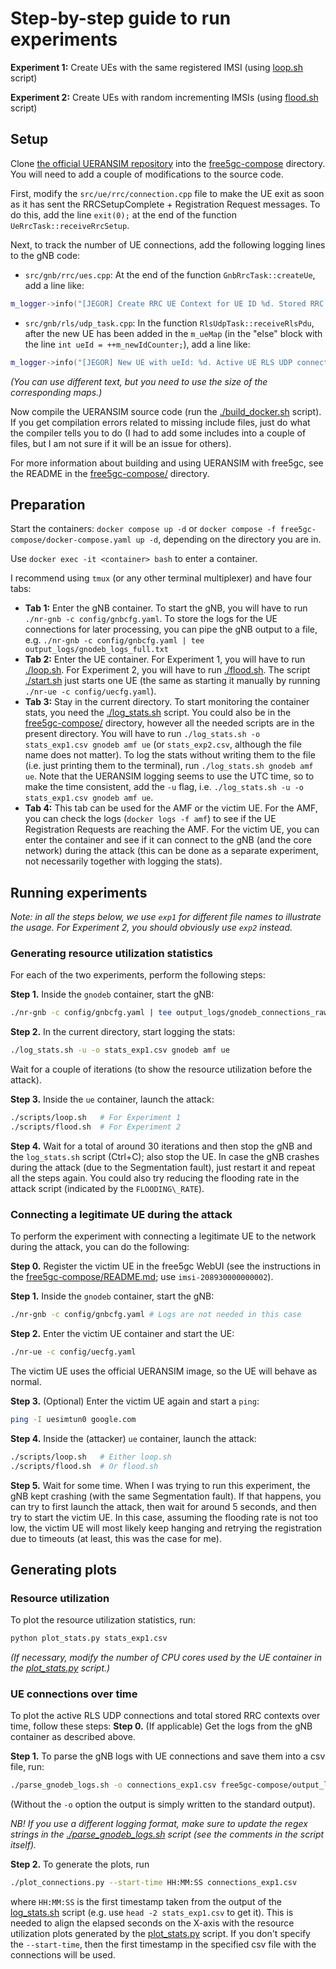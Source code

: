 # Step-by-step guide to run experiments

**Experiment 1:** Create UEs with the same registered IMSI (using [loop.sh](scripts/loop.sh) script)

**Experiment 2:** Create UEs with random incrementing IMSIs (using [flood.sh](scripts/flood.sh) script)


## Setup

Clone [the official UERANSIM repository](https://github.com/aligungr/UERANSIM) into the [free5gc-compose](free5gc-compose/) directory. You will need to add a couple of modifications to the source code.

First, modify the `src/ue/rrc/connection.cpp` file to make the UE exit as soon as it has sent the RRCSetupComplete + Registration Request messages. To do this, add the line `exit(0);` at the end of the function `UeRrcTask::receiveRrcSetup`.

Next, to track the number of UE connections, add the following logging lines to the gNB code:
- `src/gnb/rrc/ues.cpp`: At the end of the function `GnbRrcTask::createUe`, add a line like:
```c++
m_logger->info("[JEGOR] Create RRC UE Context for UE ID %d. Stored RRC contexts: %d", id, m_ueCtx.size());
```
- `src/gnb/rls/udp_task.cpp`: In the function `RlsUdpTask::receiveRlsPdu`, after the new UE has been added in the `m_ueMap` (in the "else" block with the line `int ueId = ++m_newIdCounter;`), add a line like:
```c++
m_logger->info("[JEGOR] New UE with ueId: %d. Active UE RLS UDP connections: %d", ueId, m_ueMap.size());
```
*(You can use different text, but you need to use the size of the corresponding maps.)*

Now compile the UERANSIM source code (run the [./build_docker.sh](free5gc-compose/build_docker.sh) script).
If you get compilation errors related to missing include files, just do what the compiler tells you to do
(I had to add some includes into a couple of files, but I am not sure if it will be an issue for others).

For more information about building and using UERANSIM with free5gc, see the README in the [free5gc-compose/](free5gc-compose/) directory.


## Preparation

Start the containers: `docker compose up -d` or `docker compose -f free5gc-compose/docker-compose.yaml up -d`, depending on the directory you are in.

Use `docker exec -it <container> bash` to enter a container.

I recommend using `tmux` (or any other terminal multiplexer) and have four tabs:
- **Tab 1:** Enter the gNB container. To start the gNB, you will have to run `./nr-gnb -c config/gnbcfg.yaml`. To store the logs for the UE connections for later processing, you can pipe the gNB output to a file, e.g. `./nr-gnb -c config/gnbcfg.yaml | tee output_logs/gnodeb_logs_full.txt`
- **Tab 2:** Enter the UE container. For Experiment 1, you will have to run [./loop.sh](scripts/loop.sh). For Experiment 2, you will have to run [./flood.sh](scripts/loop.sh). The script [./start.sh](scripts/start.sh) just starts one UE (the same as starting it manually by running `./nr-ue -c config/uecfg.yaml`).
- **Tab 3:** Stay in the current directory. To start monitoring the container stats, you need the [./log_stats.sh](../utils/log_stats.sh) script. You could also be in the [free5gc-compose/](free5gc-compose/) directory, however all the needed scripts are in the present directory. You will have to run `./log_stats.sh -o stats_exp1.csv gnodeb amf ue` (or `stats_exp2.csv`, although the file name does not matter). To log the stats without writing them to the file (i.e. just printing them to the terminal), run `./log_stats.sh gnodeb amf ue`. Note that the UERANSIM logging seems to use the UTC time, so to make the time consistent, add the `-u` flag, i.e. `./log_stats.sh -u -o stats_exp1.csv gnodeb amf ue`.
- **Tab 4:** This tab can be used for the AMF or the victim UE. For the AMF, you can check the logs (`docker logs -f amf`) to see if the UE Registration Requests are reaching the AMF. For the victim UE, you can enter the container and see if it can connect to the gNB (and the core network) during the attack (this can be done as a separate experiment, not necessarily together with logging the stats).


## Running experiments

*Note: in all the steps below, we use `exp1` for different file names to illustrate the usage. For Experiment 2, you should obviously use `exp2` instead.*

### Generating resource utilization statistics

For each of the two experiments, perform the following steps:

**Step 1.** Inside the `gnodeb` container, start the gNB:
```sh
./nr-gnb -c config/gnbcfg.yaml | tee output_logs/gnodeb_connections_raw_exp1.txt
```

**Step 2.** In the current directory, start logging the stats:
```sh
./log_stats.sh -u -o stats_exp1.csv gnodeb amf ue
```
Wait for a couple of iterations (to show the resource utilization before the attack).

**Step 3.** Inside the `ue` container, launch the attack:
```sh
./scripts/loop.sh   # For Experiment 1 
./scripts/flood.sh  # For Experiment 2
```

**Step 4.** Wait for a total of around 30 iterations and then stop the gNB and the `log_stats.sh` script (Ctrl+C); also stop the UE.
In case the gNB crashes during the attack (due to the Segmentation fault), just restart it and repeat all the steps again. You could also try reducing the flooding rate in the attack script (indicated by the `FLOODING\_RATE`).

### Connecting a legitimate UE during the attack

To perform the experiment with connecting a legitimate UE to the network during the attack, you can do the following:

**Step 0.** Register the victim UE in the free5gc WebUI (see the instructions in the [free5gc-compose/README.md](free5gc-compose/README.md); use `imsi-208930000000002`).

**Step 1.** Inside the `gnodeb` container, start the gNB:
```sh
./nr-gnb -c config/gnbcfg.yaml # Logs are not needed in this case
```

**Step 2.** Enter the victim UE container and start the UE:
```sh
./nr-ue -c config/uecfg.yaml
```
The victim UE uses the official UERANSIM image, so the UE will behave as normal.

**Step 3.** (Optional) Enter the victim UE again and start a `ping`:
```sh
ping -I uesimtun0 google.com
```

**Step 4.** Inside the (attacker) `ue` container, launch the attack:
```sh
./scripts/loop.sh   # Either loop.sh
./scripts/flood.sh  # Or flood.sh
```

**Step 5.** Wait for some time.
When I was trying to run this experiment, the gNB kept crashing (with the same Segmentation fault). 
If that happens, you can try to first launch the attack, then wait for around 5 seconds, and then try to start the victim UE.
In this case, assuming the flooding rate is not too low, the victim UE will most likely keep hanging and retrying the registration due to timeouts (at least, this was the case for me).


## Generating plots

### Resource utilization

To plot the resource utilization statistics, run:
```sh
python plot_stats.py stats_exp1.csv
```
*(If necessary, modify the number of CPU cores used by the UE container in the [plot_stats.py](../utils/plot_stats.py) script.)*

### UE connections over time

To plot the active RLS UDP connections and total stored RRC contexts over time, follow these steps:
**Step 0.** (If applicable) Get the logs from the gNB container as described above.

**Step 1.** To parse the gNB logs with UE connections and save them into a csv file, run:
```sh
./parse_gnodeb_logs.sh -o connections_exp1.csv free5gc-compose/output_logs/gnodeb_connections_raw_exp1.txt
```
(Without the `-o` option the output is simply written to the standard output).

*NB! If you use a different logging format, make sure to update the regex strings in the [./parse_gnodeb_logs.sh](./parse_gnodeb_logs.sh) script (see the comments in the script itself).*

**Step 2.** To generate the plots, run
```sh
./plot_connections.py --start-time HH:MM:SS connections_exp1.csv
```
where `HH:MM:SS` is the first timestamp taken from the output of the [log_stats.sh](../utils/log_stats.sh) script (e.g. use `head -2 stats_exp1.csv` to get it).
This is needed to align the elapsed seconds on the X-axis with the resource utilization plots generated by the [plot_stats.py](../utils/plot_stats.py) script.
If you don't specify the `--start-time`, then the first timestamp in the specified csv file with the connections will be used.
